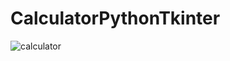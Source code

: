 # CalculatorPythonTkinter
![calculator](https://cloud.githubusercontent.com/assets/24638220/21654685/d932cfec-d2e0-11e6-8fce-471374161609.jpg) 
